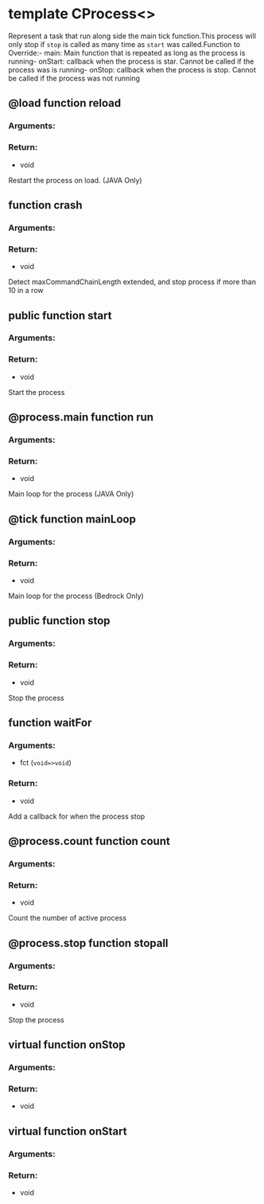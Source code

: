 # template CProcess<>
Represent a task that run along side the main tick function.This process will only stop if `stop` is called as many time as `start` was called.Function to Override:- main: Main function that is repeated as long as the process is running- onStart: callback when the process is star. Cannot be called if the process was is running- onStop: callback when the process is stop. Cannot be called if the process was not running

## @load function reload
### Arguments:

### Return:
- void


Restart the process on load. (JAVA Only)

## function crash
### Arguments:

### Return:
- void


Detect maxCommandChainLength extended, and stop process if more than 10 in a row

## public function start
### Arguments:

### Return:
- void


Start the process

## @process.main function run
### Arguments:

### Return:
- void


Main loop for the process (JAVA Only)

## @tick function mainLoop
### Arguments:

### Return:
- void


Main loop for the process (Bedrock Only)

## public function stop
### Arguments:

### Return:
- void


Stop the process

## function waitFor
### Arguments:
- fct (`void=>void`)
### Return:
- void


Add a callback for when the process stop

## @process.count function __count__
### Arguments:

### Return:
- void


Count the number of active process

## @process.stop function stopall
### Arguments:

### Return:
- void


Stop the process

## virtual function onStop
### Arguments:

### Return:
- void




## virtual function onStart
### Arguments:

### Return:
- void







